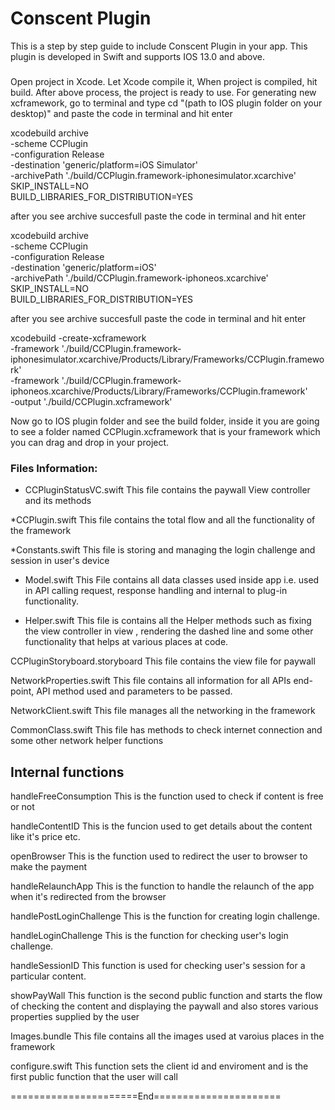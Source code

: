 
Conscent Plugin
======================

This is a step by step guide to include Conscent Plugin in your app. This plugin is developed in Swift and supports IOS 13.0 and above.


###
Open project in Xcode. Let Xcode compile it, When project is compiled, hit build. After above process, the project is ready to use.
For generating new xcframework, go to terminal and type cd "\(path to IOS plugin folder on your desktop)" 
and 
paste the code in terminal and hit enter

xcodebuild archive \
-scheme CCPlugin \
-configuration Release \
-destination 'generic/platform=iOS Simulator' \
-archivePath './build/CCPlugin.framework-iphonesimulator.xcarchive' \
SKIP_INSTALL=NO \
BUILD_LIBRARIES_FOR_DISTRIBUTION=YES

after you see archive succesfull
paste the code in terminal and hit enter

xcodebuild archive \
-scheme CCPlugin \
-configuration Release \
-destination 'generic/platform=iOS' \
-archivePath './build/CCPlugin.framework-iphoneos.xcarchive' \
SKIP_INSTALL=NO \
BUILD_LIBRARIES_FOR_DISTRIBUTION=YES

after you see archive succesfull
paste the code in terminal and hit enter

xcodebuild -create-xcframework \
-framework './build/CCPlugin.framework-iphonesimulator.xcarchive/Products/Library/Frameworks/CCPlugin.framework' \
-framework './build/CCPlugin.framework-iphoneos.xcarchive/Products/Library/Frameworks/CCPlugin.framework' \
-output './build/CCPlugin.xcframework'

Now go to IOS plugin folder and see the build folder, inside it you are going to see a folder named CCPlugin.xcframework that is your framework which you can drag and drop in your project. 


### Files Information:

* CCPluginStatusVC.swift
This file contains the paywall View controller and its methods

*CCPlugin.swift
This file contains the total flow and all the functionality of the framework

*Constants.swift
This file is storing and managing the login challenge and session in user's device 

* Model.swift
This File contains all data classes used inside app i.e. used in API calling request, response handling and internal to plug-in functionality.

* Helper.swift
This file is contains all the Helper methods such as fixing the view controller in view , rendering the dashed line and some other functionality that helps at various places at code.

CCPluginStoryboard.storyboard
This file contains the view file for paywall

NetworkProperties.swift
This file contains all information for all APIs end-point, API method used and parameters to be passed.

NetworkClient.swift
This file manages all the networking in the framework

CommonClass.swift
This file has methods to check internet connection and some other network helper functions





## Internal functions

handleFreeConsumption
This is the function used to check if content is free or not

handleContentID
This is the funcion used to get details about the content like it's price etc.

openBrowser
This is the function used to redirect the user to browser to make the payment

handleRelaunchApp
This is the function to handle the relaunch of the app when it's redirected from the browser

handlePostLoginChallenge
This is the function for creating login challenge.

handleLoginChallenge
This is the function for checking user's login challenge.

handleSessionID
This function is used for checking user's session for a particular content.

showPayWall
This function is the second public function and starts the flow of checking the content and displaying the paywall and also stores various properties supplied by the user

Images.bundle
This file contains all the images used at varoius places in the framework

configure.swift
This function sets the client id and enviroment and is the first public function that the user will call




======================End======================
